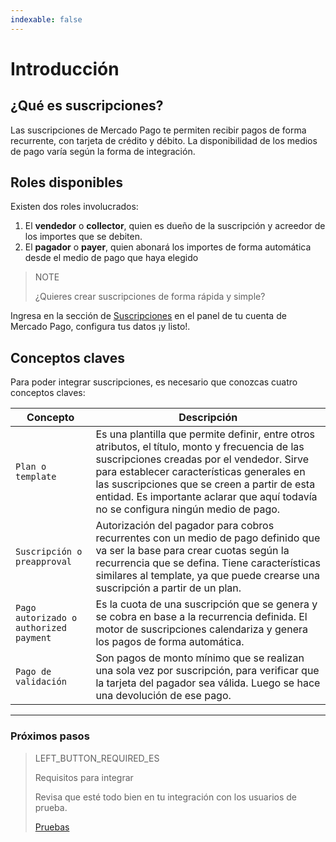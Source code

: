 ```yaml
---
indexable: false
---
```


# Introducción

## ¿Qué es suscripciones?

Las suscripciones de Mercado Pago te permiten recibir pagos de forma recurrente, con tarjeta de crédito y débito. La disponibilidad de los medios de pago varía según la forma de integración.

## Roles disponibles

Existen dos roles involucrados:
1. El __vendedor__ o __collector__, quien es dueño de la suscripción y acreedor de los importes que se debiten.
1. El __pagador__ o __payer__, quien abonará los importes de forma automática desde el medio de pago que haya elegido

> NOTE
> 
> ¿Quieres crear suscripciones de forma rápida y simple?
> 
Ingresa en la sección de <a href="https://www.mercadopago[FAKER][URL][DOMAIN]/subscription-plans" target="_blank">Suscripciones</a> en el panel de tu cuenta de Mercado Pago, configura tus datos ¡y listo!.


## Conceptos claves

Para poder integrar suscripciones, es necesario que conozcas cuatro conceptos claves:

Concepto |	Descripción
------------------- 	|	--------
`Plan o template` | Es una plantilla que permite definir, entre otros atributos, el título, monto y frecuencia de las suscripciones creadas por el vendedor. Sirve para establecer características generales en las suscripciones que se creen a partir de esta entidad. Es importante aclarar que aquí todavía no se configura ningún medio de pago.|
`Suscripción o preapproval` | Autorización del pagador para cobros recurrentes con un medio de pago definido que va ser la base para crear cuotas según la recurrencia que se defina. Tiene características similares al template, ya que puede crearse una suscripción a partir de un plan.|  
`Pago autorizado o authorized payment` | Es la cuota de una suscripción que se genera y se cobra en base a la recurrencia definida. El motor de suscripciones calendariza y genera los pagos de forma automática. |  
`Pago de validación` | Son pagos de monto mínimo que se realizan una sola vez por suscripción, para verificar que la tarjeta del pagador sea válida. Luego se hace una devolución de ese pago. |  


------------
### Próximos pasos
> LEFT_BUTTON_REQUIRED_ES
>
> Requisitos para integrar
>
> Revisa que esté todo bien en tu integración con los usuarios de prueba.
>
> [Pruebas](http://www.mercadopago[FAKER][URL][DOMAIN]/developers/es/guides/online-payments/subscriptions/previous-requirements/)

